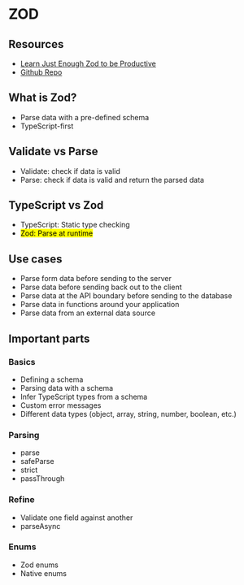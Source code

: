 # ZOD

## Resources

- [Learn Just Enough Zod to be Productive](https://youtu.be/1MT3mOsVxAo?si=gXXFISS4nPx7CaRX)
- [Github Repo](https://github.com/TomDoesTech/just-enough-zod-to-be-productive)

## What is Zod?

- Parse data with a pre-defined schema
- TypeScript-first

## Validate vs Parse

- Validate: check if data is valid
- Parse: check if data is valid and return the parsed data

## TypeScript vs Zod

- TypeScript: Static type checking
- <mark>Zod: Parse at runtime</mark>

## Use cases

- Parse form data before sending to the server
- Parse data before sending back out to the client
- Parse data at the API boundary before sending to the database
- Parse data in functions around your application
- Parse data from an external data source

## Important parts

### Basics

- Defining a schema
- Parsing data with a schema
- Infer TypeScript types from a schema
- Custom error messages
- Different data types (object, array, string, number, boolean, etc.)

### Parsing

- parse
- safeParse
- strict
- passThrough

### Refine

- Validate one field against another
- parseAsync

### Enums

- Zod enums
- Native enums
